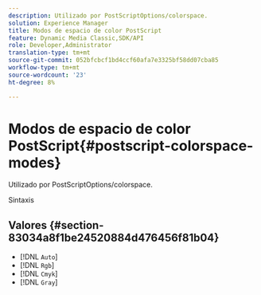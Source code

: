 ```yaml
---
description: Utilizado por PostScriptOptions/colorspace.
solution: Experience Manager
title: Modos de espacio de color PostScript
feature: Dynamic Media Classic,SDK/API
role: Developer,Administrator
translation-type: tm+mt
source-git-commit: 052bfcbcf1bd4ccf60afa7e3325bf58dd07cba85
workflow-type: tm+mt
source-wordcount: '23'
ht-degree: 8%

---
```



# Modos de espacio de color PostScript{#postscript-colorspace-modes}

Utilizado por PostScriptOptions/colorspace.

Sintaxis

## Valores {#section-83034a8f1be24520884d476456f81b04}

* [!DNL `Auto`]
* [!DNL `Rgb`]
* [!DNL `Cmyk`]
* [!DNL `Gray`]

